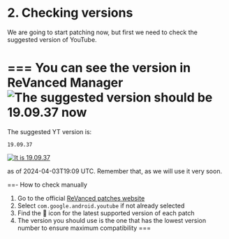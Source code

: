 # 2. Checking versions

We are going to start patching now, but first we need to check the suggested version of YouTube.

=== You can see the version in ReVanced Manager
![The suggested version should be 19.09.37 now](https://github.com/SodaWithoutSparkles/ReVanced-troubleshooting-guide/blob/main/screenshots/101-check_ver_manager.jpg?raw=true)
===

The suggested YT version is:

```
19.09.37
```

[![It is 19.09.37](https://img.shields.io/badge/Suggested%20Version-19.09.37-ff0000?style=for-the-badge&logo=youtube)](https://www.apkmirror.com/apk/google-inc/youtube/youtube-19-09-37-release/youtube-19-09-37-android-apk-download/)

as of 2024-04-03T19:09 UTC. Remember that, as we will use it very soon.

==- How to check manually
1. Go to the official [ReVanced patches website](https://revanced.app/patches?pkg=com.google.android.youtube)
2. Select `com.google.android.youtube` if not already selected
3. Find the 🎯 icon for the latest supported version of each patch
4. The version you should use is the one that has the lowest version number to ensure maximum compatibility
===
